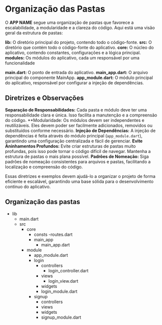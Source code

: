 
# Organização das Pastas
O **APP NAME** segue uma organização de pastas que favorece a escalabilidade, a modularidade e a clareza do código. Aqui está uma visão geral da estrutura de pastas:

**lib:** O diretório principal do projeto, contendo todo o código-fonte.
**src:** O diretório que contém todo o código-fonte do aplicativo.
**core:** O núcleo do aplicativo, contendo constantes, configurações e a lógica principal.
**modules:** Os módulos do aplicativo, cada um responsável por uma funcionalidade

**main.dart:** O ponto de entrada do aplicativo.
**main_app.dart:** O arquivo principal do componente MainApp.
**app_module.dart:** O módulo principal do aplicativo, responsável por configurar a injeção de dependências.

## Diretrizes e Observações

**Separação de Responsabilidades:** Cada pasta e módulo deve ter uma responsabilidade clara e única. Isso facilita a manutenção e a compreensão do código.
**Modularidade: Os módulos devem ser independentes e reutilizáveis. Eles devem poder ser facilmente adicionados, removidos ou substituídos conforme necessário.
**Injeção de Dependências:** A injeção de dependências é feita através do módulo principal (`app_module.dart`), garantindo uma configuração centralizada e fácil de gerenciar.
**Evite Aninhamentos Profundos:** Evite criar estruturas de pastas muito profundas, pois isso pode tornar o código difícil de navegar. Mantenha a estrutura de pastas o mais plana possível.
**Padrões de Nomeação:** Siga padrões de nomeação consistentes para arquivos e pastas, facilitando a localização e compreensão do código.

Essas diretrizes e exemplos devem ajudá-lo a organizar o projeto de forma eficiente e escalável, garantindo uma base sólida para o desenvolvimento contínuo do aplicativo.

## Organização das pastas

- lib
    - main.dart
    - src
        - core
            - consts
                -routes.dart
            - main_app
                - main_app.dart
        - module
            - app_module.dart
            - login
                - controllers
                    - login_controller.dart
                - views
                    - login_view.dart
                - widgets
                - login_module.dart
            - signup
                - controllers
                - views
                - widgets
                - signup_module.dart